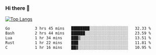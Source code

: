 ### Hi there 👋

<!--
**3Xpl0it3r/3Xpl0it3r** is a ✨ _special_ ✨ repository because its `README.md` (this file) appears on your GitHub profile.

Here are some ideas to get you started:

- 🔭 I’m currently working on ...
- 🌱 I’m currently learning ...
- 👯 I’m looking to collaborate on ...
- 🤔 I’m looking for help with ...
- 💬 Ask me about ...
- 📫 How to reach me: ...
- 😄 Pronouns: ...
- ⚡ Fun fact: ...
-->


[![Top Langs](https://github-readme-stats.vercel.app/api/top-langs/?username=3Xpl0it3r&layout=compact)](https://github.com/3Xpl0it3r/3Xpl0it3r)

<!--START_SECTION:waka-->

```txt
Go           3 hrs 45 mins   ████████░░░░░░░░░░░░░░░░░   32.33 %
Bash         2 hrs 44 mins   ██████░░░░░░░░░░░░░░░░░░░   23.59 %
Lua          1 hr 34 mins    ███▒░░░░░░░░░░░░░░░░░░░░░   13.51 %
Rust         1 hr 22 mins    ███░░░░░░░░░░░░░░░░░░░░░░   11.81 %
C            1 hr 16 mins    ██▓░░░░░░░░░░░░░░░░░░░░░░   10.95 %
```

<!--END_SECTION:waka-->
